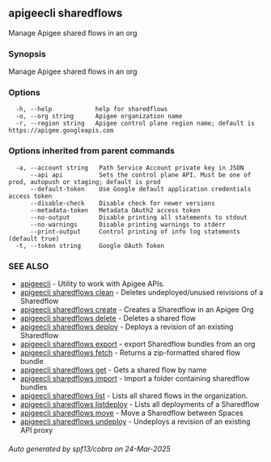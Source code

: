 ## apigeecli sharedflows

Manage Apigee shared flows in an org

### Synopsis

Manage Apigee shared flows in an org

### Options

```
  -h, --help            help for sharedflows
  -o, --org string      Apigee organization name
  -r, --region string   Apigee control plane region name; default is https://apigee.googleapis.com
```

### Options inherited from parent commands

```
  -a, --account string   Path Service Account private key in JSON
      --api api          Sets the control plane API. Must be one of prod, autopush or staging; default is prod
      --default-token    Use Google default application credentials access token
      --disable-check    Disable check for newer versions
      --metadata-token   Metadata OAuth2 access token
      --no-output        Disable printing all statements to stdout
      --no-warnings      Disable printing warnings to stderr
      --print-output     Control printing of info log statements (default true)
  -t, --token string     Google OAuth Token
```

### SEE ALSO

* [apigeecli](apigeecli.md)	 - Utility to work with Apigee APIs.
* [apigeecli sharedflows clean](apigeecli_sharedflows_clean.md)	 - Deletes undeployed/unused reivisions of a Sharedflow
* [apigeecli sharedflows create](apigeecli_sharedflows_create.md)	 - Creates a Sharedflow in an Apigee Org
* [apigeecli sharedflows delete](apigeecli_sharedflows_delete.md)	 - Deletes a shared flow
* [apigeecli sharedflows deploy](apigeecli_sharedflows_deploy.md)	 - Deploys a revision of an existing Sharedflow
* [apigeecli sharedflows export](apigeecli_sharedflows_export.md)	 - export Sharedflow bundles from an org
* [apigeecli sharedflows fetch](apigeecli_sharedflows_fetch.md)	 - Returns a zip-formatted shared flow bundle 
* [apigeecli sharedflows get](apigeecli_sharedflows_get.md)	 - Gets a shared flow by name
* [apigeecli sharedflows import](apigeecli_sharedflows_import.md)	 - Import a folder containing sharedflow bundles
* [apigeecli sharedflows list](apigeecli_sharedflows_list.md)	 - Lists all shared flows in the organization.
* [apigeecli sharedflows listdeploy](apigeecli_sharedflows_listdeploy.md)	 - Lists all deployments of a Sharedflow
* [apigeecli sharedflows move](apigeecli_sharedflows_move.md)	 - Move a Sharedflow between Spaces
* [apigeecli sharedflows undeploy](apigeecli_sharedflows_undeploy.md)	 - Undeploys a revision of an existing API proxy

###### Auto generated by spf13/cobra on 24-Mar-2025
